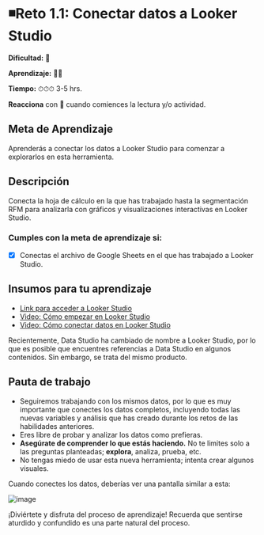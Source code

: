 
# ◾Reto 1.1: Conectar datos a Looker Studio

**Dificultad:** 🌻

**Aprendizaje:** 🍯🍯

**Tiempo:** ⏱⏱⏱ 3-5 hrs.

**Reacciona** con :eyes: cuando comiences la lectura y/o actividad.

## Meta de Aprendizaje

Aprenderás a conectar los datos a Looker Studio para comenzar a explorarlos en esta herramienta.

## Descripción

Conecta la hoja de cálculo en la que has trabajado hasta la segmentación RFM para analizarla con gráficos y visualizaciones interactivas en Looker Studio.

### Cumples con la meta de aprendizaje si:

- [x] Conectas el archivo de Google Sheets en el que has trabajado a Looker Studio.

## Insumos para tu aprendizaje

- [Link para acceder a Looker Studio](https://lookerstudio.google.com/navigation/reporting)
- [Video: Cómo empezar en Looker Studio](https://www.youtube.com/watch?v=P5WLaeSQK7s&t=3s)
- [Video: Cómo conectar datos en Looker Studio](https://www.loom.com/share/0cce98d5bbc7482ea421444e2f850cc1)

Recientemente, Data Studio ha cambiado de nombre a Looker Studio, por lo que es posible que encuentres referencias a Data Studio en algunos contenidos. Sin embargo, se trata del mismo producto.

## Pauta de trabajo

- Seguiremos trabajando con los mismos datos, por lo que es muy importante que conectes los datos completos, incluyendo todas las nuevas variables y análisis que has creado durante los retos de las habilidades anteriores.
- Eres libre de probar y analizar los datos como prefieras.
- **Asegúrate de comprender lo que estás haciendo.** No te limites solo a las preguntas planteadas; **explora**, analiza, prueba, etc.
- No tengas miedo de usar esta nueva herramienta; intenta crear algunos visuales.

Cuando conectes los datos, deberías ver una pantalla similar a esta:

![image](https://github.com/user-attachments/assets/9a9bb9d0-6378-4541-9e6e-ac8c22e2b08c)

¡Diviértete y disfruta del proceso de aprendizaje! Recuerda que sentirse aturdido y confundido es una parte natural del proceso.

